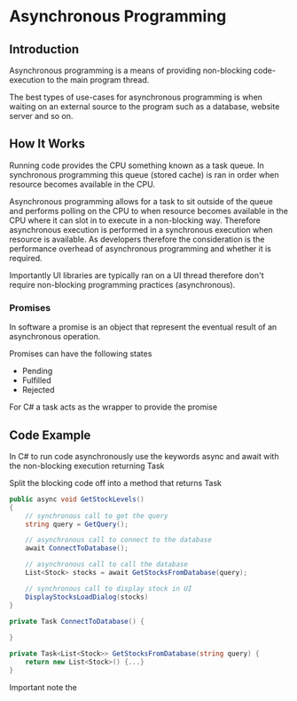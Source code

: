 # Asynchronous Programming

## Introduction

Asynchronous programming is a means of providing non-blocking code-execution to the main program thread.

The best types of use-cases for asynchronous programming is when waiting on an external source to the program such as a database, website server and so on.

## How It Works

Running code provides the CPU something known as a task queue. In synchronous programming this queue (stored cache) is ran in order when resource becomes available in the CPU.

Asynchronous programming allows for a task to sit outside of the queue and performs polling on the CPU to when resource becomes available in the CPU where it can slot in to execute in a non-blocking way. Therefore asynchronous execution is performed in a synchronous execution when resource is available. As developers therefore the consideration is the performance overhead of asynchronous programming and whether it is required.

Importantly UI libraries are typically ran on a UI thread therefore don't require non-blocking programming practices (asynchronous).

### Promises

In software a promise is an object that represent the eventual result of an asynchronous operation.

Promises can have the following states

- Pending
- Fulfilled
- Rejected

For C# a task acts as the wrapper to provide the promise

## Code Example

In C# to run code asynchronously use the keywords async and await with the non-blocking execution returning Task

Split the blocking code off into a method that returns Task

```cs
public async void GetStockLevels()
{
    // synchronous call to get the query
    string query = GetQuery();

    // asynchronous call to connect to the database
    await ConnectToDatabase();

    // asynchronous call to call the database
    List<Stock> stocks = await GetStocksFromDatabase(query);

    // synchronous call to display stock in UI
    DisplayStocksLoadDialog(stocks)
}

private Task ConnectToDatabase() {
    
}

private Task<List<Stock>> GetStocksFromDatabase(string query) {
    return new List<Stock>() {...}
}
```

Important note the
